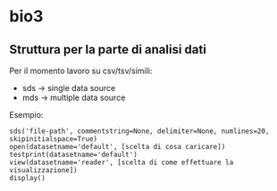 bio3
====
Struttura per la parte di analisi dati
--------------------------------------

Per il momento lavoro su csv/tsv/simili:

- sds -> single data source
- mds -> multiple data source

Esempio:

	sds('file-path', commentstring=None, delimiter=None, numlines=20, skipinitialspace=True)
	open(datasetname='default', [scelta di cosa caricare])
	testprint(datasetname='default')
	view(datasetname='reader', [scelta di come effettuare la visualizzazione])
	display()


